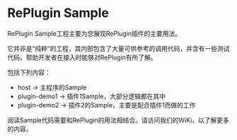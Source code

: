 # RePlugin Sample

RePlugin Sample工程主要为您展现RePlugin插件的主要用法。

它并非是“纯粹”的工程，其内部包含了大量可供参考的调用代码，并含有一些测试代码，帮助开发者在接入时能够对RePlugin有所了解。

包括下列内容：

* host → 主程序的Sample
* plugin-demo1 → 插件1Sample，大部分逻辑都在其中
* plugin-demo2 → 插件2的Sample，主要是配合插件1而做的工作

阅读Sample代码需要和RePlugin的用法相结合。请访问我们的WiKi，以了解更多的内容。